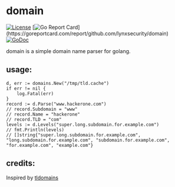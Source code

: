 # domain
[![License](https://img.shields.io/badge/license-MIT-_red.svg)](https://opensource.org/licenses/MIT)
[![Go Report Card](https://goreportcard.com/badge/github.com/lynxsecurity/domain?)](https://goreportcard.com/report/github.com/lynxsecurity/domain)
[![GoDoc](https://godoc.org/github.com/lynxsecurity/domain?status.svg)](https://godoc.org/github.com/lynxxsecurity/domain)

domain is a simple domain name parser for golang. 

## usage:

```golang
d, err := domains.New("/tmp/tld.cache")
if err != nil {
	log.Fatal(err)
}
record := d.Parse("www.hackerone.com")
// record.Subdomain = "www"
// record.Name = "hackerone"
// record.TLD = "com"
levels := d.Levels("super.long.subdomain.for.example.com")
// fmt.Println(levels)
// []string{"super.long.subdomain.for.example.com", "long.subdomain.for.example.com", "subdomain.for.example.com", "for.example.com", "example.com"}
```

## credits:
Inspired by [tldomains](https://github.com/jakewarren/tldomains)

